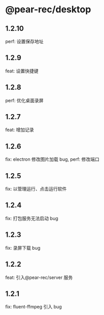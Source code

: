 # @pear-rec/desktop

## 1.2.10

perf: 设置保存地址

## 1.2.9

feat: 设置快捷键

## 1.2.8

perf: 优化桌面录屏

## 1.2.7

feat: 增加记录

## 1.2.6

fix: electron 修改图片加载 bug, perf: 修改端口

## 1.2.5

fix: 以管理运行、点击运行软件

## 1.2.4

fix: 打包服务无法启动 bug

## 1.2.3

fix: 录屏下载 bug

## 1.2.2

feat: 引入@pear-rec/server 服务

## 1.2.1

fix: fluent-ffmpeg 引入 bug
